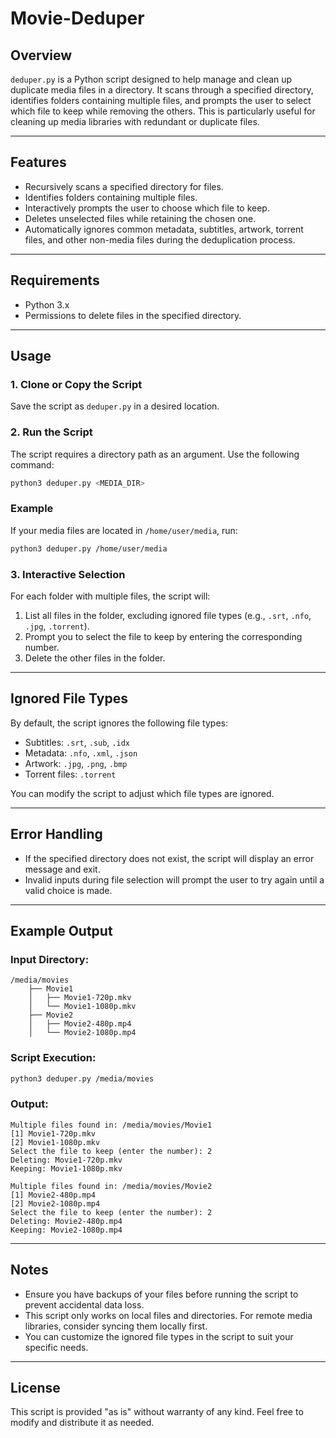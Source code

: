 # Movie-Deduper

## Overview
`deduper.py` is a Python script designed to help manage and clean up duplicate media files in a directory. It scans through a specified directory, identifies folders containing multiple files, and prompts the user to select which file to keep while removing the others. This is particularly useful for cleaning up media libraries with redundant or duplicate files.

---

## Features
- Recursively scans a specified directory for files.
- Identifies folders containing multiple files.
- Interactively prompts the user to choose which file to keep.
- Deletes unselected files while retaining the chosen one.
- Automatically ignores common metadata, subtitles, artwork, torrent files, and other non-media files during the deduplication process.

---

## Requirements
- Python 3.x
- Permissions to delete files in the specified directory.

---

## Usage

### 1. Clone or Copy the Script
Save the script as `deduper.py` in a desired location.

### 2. Run the Script
The script requires a directory path as an argument. Use the following command:

```bash
python3 deduper.py <MEDIA_DIR>
```

### Example
If your media files are located in `/home/user/media`, run:

```bash
python3 deduper.py /home/user/media
```

### 3. Interactive Selection
For each folder with multiple files, the script will:
1. List all files in the folder, excluding ignored file types (e.g., `.srt`, `.nfo`, `.jpg`, `.torrent`).
2. Prompt you to select the file to keep by entering the corresponding number.
3. Delete the other files in the folder.

---

## Ignored File Types
By default, the script ignores the following file types:
- Subtitles: `.srt`, `.sub`, `.idx`
- Metadata: `.nfo`, `.xml`, `.json`
- Artwork: `.jpg`, `.png`, `.bmp`
- Torrent files: `.torrent`

You can modify the script to adjust which file types are ignored.

---

## Error Handling
- If the specified directory does not exist, the script will display an error message and exit.
- Invalid inputs during file selection will prompt the user to try again until a valid choice is made.

---

## Example Output
### Input Directory:
```
/media/movies
    ├── Movie1
    │   ├── Movie1-720p.mkv
    │   └── Movie1-1080p.mkv
    ├── Movie2
    │   ├── Movie2-480p.mp4
    │   └── Movie2-1080p.mp4
```

### Script Execution:
```bash
python3 deduper.py /media/movies
```

### Output:
```
Multiple files found in: /media/movies/Movie1
[1] Movie1-720p.mkv
[2] Movie1-1080p.mkv
Select the file to keep (enter the number): 2
Deleting: Movie1-720p.mkv
Keeping: Movie1-1080p.mkv

Multiple files found in: /media/movies/Movie2
[1] Movie2-480p.mp4
[2] Movie2-1080p.mp4
Select the file to keep (enter the number): 2
Deleting: Movie2-480p.mp4
Keeping: Movie2-1080p.mp4
```

---

## Notes
- Ensure you have backups of your files before running the script to prevent accidental data loss.
- This script only works on local files and directories. For remote media libraries, consider syncing them locally first.
- You can customize the ignored file types in the script to suit your specific needs.

---

## License
This script is provided "as is" without warranty of any kind. Feel free to modify and distribute it as needed.

